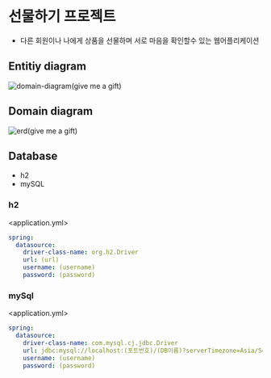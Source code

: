 # 선물하기 프로젝트

- 다른 회원이나 나에게 상품을 선물하며 서로 마음을 확인할수 있는 웹어플리케이션

## Entitiy diagram
![domain-diagram(give me a gift)](https://user-images.githubusercontent.com/67785334/129677738-03e7936b-6c75-48ce-bc77-3383f04f7679.png)

## Domain diagram
![erd(give me a gift)](https://user-images.githubusercontent.com/67785334/129677807-5b8cc79d-5b48-410d-8c35-b35d54c92477.png)

## Database
- h2
- mySQL

### h2
<application.yml>
```yml
spring:
  datasource:
    driver-class-name: org.h2.Driver
    url: (url)
    username: (username)
    password: (password)
```

### mySql
<application.yml>
```yml
spring:
  datasource:
    driver-class-name: com.mysql.cj.jdbc.Driver
    url: jdbc:mysql://localhost:(포트번호)/(DB이름)?serverTimezone=Asia/Seoul
    username: (username)
    password: (password)
```
